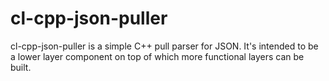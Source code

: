 cl-cpp-json-puller
==================

cl-cpp-json-puller is a simple C++ pull parser for JSON.  It's intended to be a lower layer component on top of which more functional layers can be built.